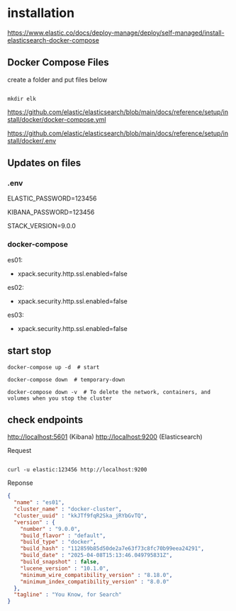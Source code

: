 # installation

<https://www.elastic.co/docs/deploy-manage/deploy/self-managed/install-elasticsearch-docker-compose>

## Docker Compose Files

create a folder and put files below

```SHELL

mkdir elk

```

<https://github.com/elastic/elasticsearch/blob/main/docs/reference/setup/install/docker/docker-compose.yml>

<https://github.com/elastic/elasticsearch/blob/main/docs/reference/setup/install/docker/.env>

## Updates on files


### .env

ELASTIC_PASSWORD=123456

KIBANA_PASSWORD=123456

STACK_VERSION=9.0.0

### docker-compose

es01:

- xpack.security.http.ssl.enabled=false

es02:

- xpack.security.http.ssl.enabled=false

es03:

- xpack.security.http.ssl.enabled=false



## start stop

```SHELL
docker-compose up -d  # start
```

```SHELL
docker-compose down  # temporary-down
```

```SHELL
docker-compose down -v  # To delete the network, containers, and volumes when you stop the cluster
```

## check endpoints

<http://localhost:5601> (Kibana)
<http://localhost:9200> (Elasticsearch)

Request

```SHELL

curl -u elastic:123456 http://localhost:9200

```

Reponse


```JSON
{
  "name" : "es01",
  "cluster_name" : "docker-cluster",
  "cluster_uuid" : "kkJTf9fqR2Ska_jRYbGvTQ",
  "version" : {
    "number" : "9.0.0",
    "build_flavor" : "default",
    "build_type" : "docker",
    "build_hash" : "112859b85d50de2a7e63f73c8fc70b99eea24291",
    "build_date" : "2025-04-08T15:13:46.049795831Z",
    "build_snapshot" : false,
    "lucene_version" : "10.1.0",
    "minimum_wire_compatibility_version" : "8.18.0",
    "minimum_index_compatibility_version" : "8.0.0"
  },
  "tagline" : "You Know, for Search"
}
```